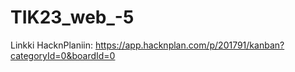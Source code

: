 # TIK23_web_-5
Linkki HacknPlaniin: https://app.hacknplan.com/p/201791/kanban?categoryId=0&boardId=0
